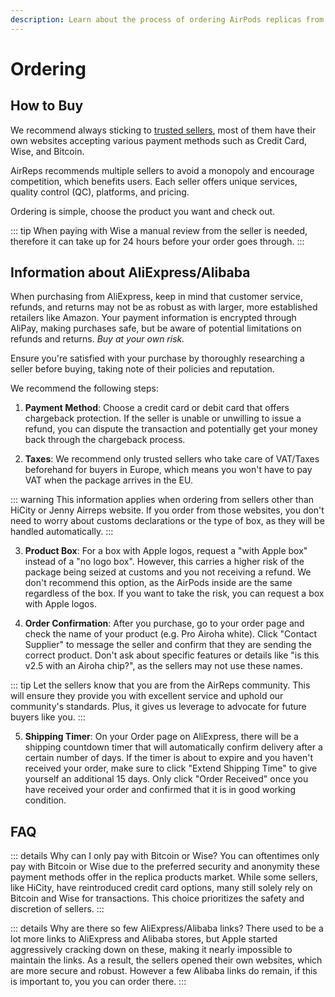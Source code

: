```yaml
---
description: Learn about the process of ordering AirPods replicas from various sellers, including tips on buying from AliExpress/Alibaba, payment methods, taxes, product box options, order confirmation, and shipping timers. Understand why Wise or Bitcoin are the preferred payment methods and explore potential alternatives for credit card payments.
---
```


# Ordering

## How to Buy

We recommend always sticking to [trusted sellers](https://airpodsreplicas.com/links/info), most of them have their own websites accepting various payment methods such as Credit Card, Wise, and Bitcoin.

AirReps recommends multiple sellers to avoid a monopoly and encourage competition, which benefits users. Each seller offers unique services, quality control (QC), platforms, and pricing.

Ordering is simple, choose the product you want and check out.

::: tip
When paying with Wise a manual review from the seller is needed, therefore it can take up for 24 hours before your order goes through.
:::

## Information about AliExpress/Alibaba

When purchasing from AliExpress, keep in mind that customer service, refunds, and returns may not be as robust as with larger, more established retailers like Amazon. Your payment information is encrypted through AliPay, making purchases safe, but be aware of potential limitations on refunds and returns. *Buy at your own risk.*

Ensure you're satisfied with your purchase by thoroughly researching a seller before buying, taking note of their policies and reputation.

We recommend the following steps:

1. **Payment Method**: Choose a credit card or debit card that offers chargeback protection. If the seller is unable or unwilling to issue a refund, you can dispute the transaction and potentially get your money back through the chargeback process.

2. **Taxes**: We recommend only trusted sellers who take care of VAT/Taxes beforehand for buyers in Europe, which means you won't have to pay VAT when the package arrives in the EU.

::: warning
This information applies when ordering from sellers other than HiCity or Jenny Airreps website. If you order from those websites, you don't need to worry about customs declarations or the type of box, as they will be handled automatically.
:::

3. **Product Box**: For a box with Apple logos, request a "with Apple box" instead of a "no logo box". However, this carries a higher risk of the package being seized at customs and you not receiving a refund. We don't recommend this option, as the AirPods inside are the same regardless of the box. If you want to take the risk, you can request a box with Apple logos.

4. **Order Confirmation**: After you purchase, go to your order page and check the name of your product (e.g. Pro Airoha white). Click "Contact Supplier" to message the seller and confirm that they are sending the correct product. Don't ask about specific features or details like "is this v2.5 with an Airoha chip?", as the sellers may not use these names.

::: tip
Let the sellers know that you are from the AirReps community. This will ensure they provide you with excellent service and uphold our community's standards. Plus, it gives us leverage to advocate for future buyers like you.
:::

5. **Shipping Timer**: On your Order page on AliExpress, there will be a shipping countdown timer that will automatically confirm delivery after a certain number of days. If the timer is about to expire and you haven't received your order, make sure to click "Extend Shipping Time" to give yourself an additional 15 days. Only click "Order Received" once you have received your order and confirmed that it is in good working condition.

## FAQ

::: details Why can I only pay with Bitcoin or Wise?
You can oftentimes only pay with Bitcoin or Wise due to the preferred security and anonymity these payment methods offer in the replica products market. While some sellers, like HiCity, have reintroduced credit card options, many still solely rely on Bitcoin and Wise for transactions. This choice prioritizes the safety and discretion of sellers.
:::

::: details Why are there so few AliExpress/Alibaba links?
There used to be a lot more links to AliExpress and Alibaba stores, but Apple started aggressively cracking down on these, making it nearly impossible to maintain the links. As a result, the sellers opened their own websites, which are more secure and robust. However a few Alibaba links do remain, if this is important to, you you can order there.
:::